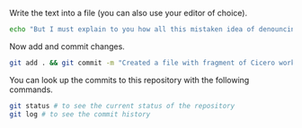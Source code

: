 Write the text into a file (you can also use your editor of choice).

```bash
echo "But I must explain to you how all this mistaken idea of denouncing pleasure and praising pain was born and I will give you a complete account of the system, and expound the actual teachings of the great explorer of the truth, the master-builder of human happiness. No one rejects, dislikes, or avoids pleasure itself, because it is pleasure, but because those who do not know how to pursue pleasure rationally encounter consequences that are extremely painful. Nor again is there anyone who loves or pursues or desires to obtain pain of itself, because it is pain, but because occasionally circumstances occur in which toil and pain can procure him some great pleasure. To take a trivial example, which of us ever undertakes laborious physical exercise, except to obtain some advantage from it?" >> cicero_en.txt
```

Now add and commit changes.

```bash
git add . && git commit -m "Created a file with fragment of Cicero work"
```

You can look up the commits to this repository with the following commands.

```bash
git status # to see the current status of the repository
git log # to see the commit history
```
